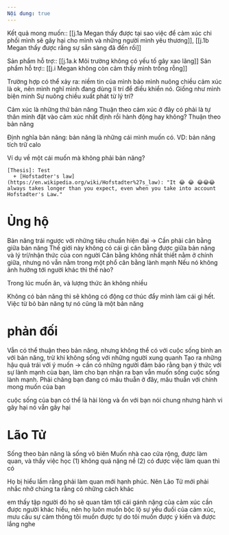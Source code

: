```yaml
---
Nội dung: true
---
```


Kết quả mong muốn:: [[j.1a Megan thấy được tại sao việc để cảm xúc chi phối mình sẽ gây hại cho mình và những người mình yêu thương]], [[j.1b Megan thấy được rằng sự sẵn sàng đã đến rồi]]

Sản phẩm hỗ trợ:: [[j.1a.k Môi trường không có yếu tố gây xao lãng]]
Sản phẩm hỗ trợ:: [[j.i Megan không còn cảm thấy mình trống rỗng]]

Trường hợp có thể xảy ra: niềm tin của mình bảo mình nuông chiều cảm xúc là ok, nên mình nghĩ mình đang dùng lí trí để điều khiển nó. Giống như mình biện minh
Sự nuông chiều xuất phát từ lý trí?

Cảm xúc là những thứ bản năng
Thuận theo cảm xúc ở đây có phải là tự thân mình đặt vào cảm xúc nhất định rồi hành động hay không?
Thuận theo bản năng

Định nghĩa bản năng: bản năng là những cái mình muốn có. VD: bản năng tích trữ calo

Ví dụ về một cái muốn mà không phải bản năng?
```argdown
[Thesis]: Test
  + [Hofstadter's law](https://en.wikipedia.org/wiki/Hofstadter%27s_law): "It 😂 😂 😂😂😂always takes longer than you expect, even when you take into account Hofstadter's Law." 
```
# Ủng hộ
Bản năng trái ngược với những tiêu chuẩn hiện đại → Cần phải cân bằng giữa bản năng 
Thế giới này không có cái gì cân bằng được giữa bản năng và lý trí/nhận thức của con người
Cân bằng không nhất thiết nằm ở chính giữa, nhưng nó vẫn nằm trong một phổ cân bằng lành mạnh
Nếu nó không ảnh hưởng tới người khác thì thế nào?

Trong lúc muốn ăn, và lượng thức ăn không nhiều

Không có bản năng thì sẽ không có động cơ thúc đẩy mình làm cái gì hết. Việc từ bỏ bản năng tự nó cũng là một bản năng



# phản đối
Vẫn có thể thuận theo bản năng, nhưng không thể có với cuộc sống bình an với bản năng, trừ khi không sống với những người xung quanh
Tạo ra những hậu quả trái với ý muốn 
→ cần có những người đảm bảo rằng bạn ý thức với sự lành mạnh của bạn, làm cho bạn nhận ra bạn vẫn muốn sống cuộc sống lành mạnh. Phải chăng bạn đang có mâu thuẫn ở đây, mâu thuẫn với chính mong muốn của bạn

cuộc sống của bạn có thể là hài lòng và ổn với bạn nói chung nhưng hành vi gây hại nó vẫn gây hại

# Lão Tử
Sống theo bản năng là sống vô biên
Muốn nhà cao cửa rộng, được làm quan, và thấy việc học (1) không quá nặng nề (2) có được việc làm quan thì có 

Họ bị hiểu lầm rằng phải làm quan mới hạnh phúc. Nên Lão Tử mới phải nhắc nhở chúng ta rằng có những cách khác



em thấy tập người đó họ sẽ quan tâm tới cái gánh nặng của cảm xúc cần được người khác hiểu, nên họ luôn muốn bộc lộ sự yếu đuối của cảm xúc, mưu cầu sự cảm thông
tôi muốn được tự do
tôi muốn được ý kiến và được lắng nghe